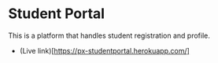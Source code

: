 # Student Portal

This is a platform that handles student registration and profile.
- (Live link)[https://px-studentportal.herokuapp.com/]
